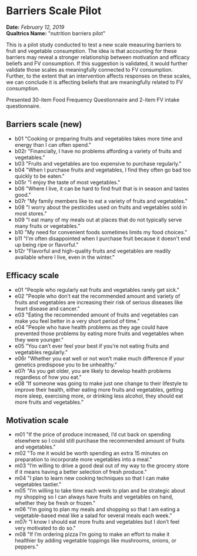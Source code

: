 # Barriers Scale Pilot

__Date:__ _February 12, 2019_  
__Qualtrics Name:__ "nutrition barriers pilot"  

This is a pilot study conducted to test a new scale measuring barriers to fruit and vegetable consumption. The idea is that accounting for these barriers may reveal a stronger relationship between motivation and efficacy beliefs and FV consumption. If this suggestion is validated, it would further validate those scales as meaningfully connected to FV consumption. Further, to the extent that an intervention affects responses on these scales, we can conclude it is affecting beliefs that are meaningfully related to FV consumption.

Presented 30-item Food Frequency Questionnaire and 2-item FV intake questionnaire.

## Barriers scale (new)

* b01 "Cooking or preparing fruits and vegetables takes more time and energy than I can often spend."
* b02r "Financially, I have no problems affording a variety of fruits and vegetables."
* b03 "Fruits and vegetables are too expensive to purchase regularly."
* b04 "When I purchase fruits and vegetables, I find they often go bad too quickly to be eaten."
* b05r "I enjoy the taste of most vegetables."
* b06 "Where I live, it can be hard to find fruit that is in season and tastes good."
* b07r "My family members like to eat a variety of fruits and vegetables."
* b08 "I worry about the pesticides used on fruits and vegetables sold in most stores."
* b09 "I eat many of my meals out at places that do not typically serve many fruits or vegetables."
* b10 "My need for convenient foods sometimes limits my food choices."
* b11 "I'm often disappointed when I purchase fruit because it doesn't end up being ripe or flavorful."
* b12r "Flavorful and high-quality fruits and vegetables are readily available where I live, even in the winter."

## Efficacy scale

* e01 "People who regularly eat fruits and vegetables rarely get sick."
* e02 "People who don’t eat the recommended amount and variety of fruits and vegetables are increasing their risk of serious diseases like heart disease and cancer."
* e03 "Eating the recommended amount of fruits and vegetables can make you feel better in a very short period of time."
* e04 "People who have health problems as they age could have prevented those problems by eating more fruits and vegetables when they were younger."
* e05 "You can’t ever feel your best if you’re not eating fruits and vegetables regularly."
* e06r "Whether you eat well or not won’t make much difference if your genetics predispose you to be unhealthy."
* e07r "As you get older, you are likely to develop health problems regardless of how you eat."
* e08 “If someone was going to make just one change to their lifestyle to improve their health, either eating more fruits and vegetables, getting more sleep, exercising more, or drinking less alcohol, they should eat more fruits and vegetables.”

## Motivation scale

* m01 "If the price of produce increased, I’d cut back on spending elsewhere so I could still purchase the recommended amount of fruits and vegetables."
* m02 "To me it would be worth spending an extra 15 minutes on preparation to incorporate more vegetables into a meal."
* m03 "I’m willing to drive a good deal out of my way to the grocery store if it means having a better selection of fresh produce."
* m04 "I plan to learn new cooking techniques so that I can make vegetables tastier."
* m05 "I’m willing to take time each week to plan and be strategic about my shopping so I can always have fruits and vegetables on hand, whether they be fresh or frozen."
* m06 "I’m going to plan my meals and shopping so that I am eating a vegetable-based meal like a salad for several meals each week.”
* m07r "I know I should eat more fruits and vegetables but I don’t feel very motivated to do so."
* m08 "If I’m ordering pizza I’m going to make an effort to make it healthier by adding vegetable toppings like mushrooms, onions, or peppers."
